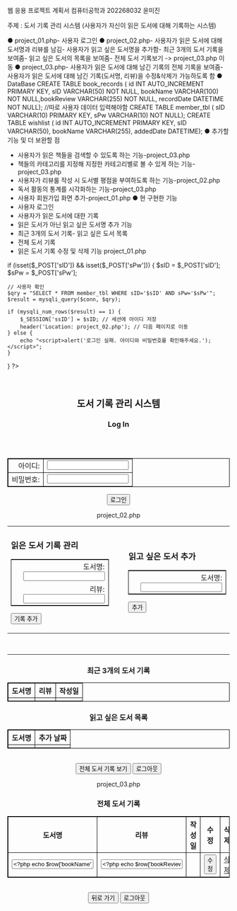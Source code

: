 웹 응용 프로젝트 계획서
컴퓨터공학과 202268032 윤미진

주제 : 도서 기록 관리 시스템
(사용자가 자신이 읽은 도서에 대해 기록하는 시스템)

● project_01.php- 사용자 로그인
● project_02.php- 사용자가 읽은 도서에 대해 도서명과 리뷰를 남김- 사용자가 읽고 싶은 도서명을 추가함- 최근 3개의 도서 기록을 보여줌- 읽고 싶은 도서의 목록을 보여줌- 전체 도서 기록보기 -> project_03.php 이동
● project_03.php- 사용자가 읽은 도서에 대해 남긴 기록의 전체 기록을 보여줌- 사용자가 읽은 도서에 대해 남긴 기록(도서명, 리뷰)을 수정&삭제가 가능하도록 함
● DataBase
  CREATE TABLE book_records (	id INT AUTO_INCREMENT PRIMARY KEY,	sID VARCHAR(50) NOT NULL,	bookName VARCHAR(100) NOT NULL,bookReview VARCHAR(255) NOT NULL,	recordDate DATETIME NOT NULL);
  //따로 사용자 데이터 입력해야함
  CREATE TABLE member_tbl (	sID VARCHAR(10) PRIMARY KEY,	sPw VARCHAR(10) NOT NULL);
  CREATE TABLE wishlist (	id INT AUTO_INCREMENT PRIMARY KEY,	sID VARCHAR(50),	bookName VARCHAR(255),	addedDate DATETIME);
● 추가할 기능 및 더 보완할 점
  - 사용자가 읽은 책들을 검색할 수 있도록 하는 기능-project_03.php
  - 책들의 카테고리를 지정해 지정한 카테고리별로 볼 수 있게 하는 기능-project_03.php
  - 사용자가 리뷰룰 작성 시 도서별 평점을 부여하도록 하는 기능-project_02.php
  - 독서 활동의 통계를 시각화하는 기능-project_03.php
  - 사용자 회원가입 화면 추가-project_01.php
● 현 구현한 기능
- 사용자 로그인
- 사용자가 읽은 도서에 대한 기록
- 읽은 도서가 아닌 읽고 싶은 도서명 추가 기능
- 최근 3개의 도서 기록- 읽고 싶은 도서 목록
- 전체 도서 기록
- 읽은 도서 기록 수정 및 삭제 기능
project_01.php
<html><head></head>
<style>
table, td, th {
	border : 1px solid black;
	border-collapse : collapse;
	cursor: pointer;
}
</style>
<body>
<?php
session_start(); // 세션 시작
$conn = mysqli_connect('localhost', 'root', '', 'sample01_db');

if (isset($_POST['sID']) && isset($_POST['sPw'])) {
    $sID = $_POST['sID'];
    $sPw = $_POST['sPw'];

    // 사용자 확인
    $qry = "SELECT * FROM member_tbl WHERE sID='$sID' AND sPw='$sPw'";
    $result = mysqli_query($conn, $qry);

    if (mysqli_num_rows($result) == 1) {
        $_SESSION['ssID'] = $sID; // 세션에 아이디 저장
        header('Location: project_02.php'); // 다음 페이지로 이동
    } else {
        echo "<script>alert('로그인 실패. 아이디와 비밀번호를 확인해주세요.');</script>";
    }
}
?>
<center>
<br><h2> 도서 기록 관리 시스템</h2>
<h3>Log In</h3>
	<form action="project_01.php" method="post" id="frmMain">
	<table>
		<tr><td align='right'>아이디: </td><td><input type="text" name="sID"/></td></tr><br>
		<tr><td align='right'>비밀번호: </td><td><input type="password" name="sPw"/></td></tr><br>
	</table>
	<input type="submit" value="로그인">
	</form>
</body>
</html>

  
project_02.php
<html>
<head>
    <style>
        table, td, th {
            border: 1px solid black;
            border-collapse: collapse;
            cursor: pointer;
        }
        .no-border-table, .no-border-table td {
            border: none;
        }
    </style>
</head>
<body>
<?php
session_start();
if (!isset($_SESSION['ssID'])) {
    header('Location: project_01.php'); // 로그인 안 한 경우 로그인 페이지로
    exit();
}
$conn = mysqli_connect('localhost', 'root', '', 'sample01_db');
$sID = $_SESSION['ssID'];
// 도서 기록 추가
if (isset($_POST['bookName']) && isset($_POST['bookReview'])) {
    $bookName = $_POST['bookName'];
    $bookReview = $_POST['bookReview'];
    $qry = "INSERT INTO book_records (sID, bookName, bookReview, recordDate) 
            VALUES ('$sID', '$bookName', '$bookReview', NOW())";
    mysqli_query($conn, $qry);
}
// 읽고 싶은 도서 추가
if (isset($_POST['wishlistName'])) {
    $wishlistName = $_POST['wishlistName'];
    $qry = "INSERT INTO wishlist (sID, bookName, addedDate) 
            VALUES ('$sID', '$wishlistName', NOW())";
    mysqli_query($conn, $qry);
}
// 최근 3개의 도서 기록 조회
$qry = "SELECT * FROM book_records WHERE sID='$sID' ORDER BY recordDate DESC LIMIT 3";
$result = mysqli_query($conn, $qry);
// 읽고 싶은 도서 조회
$wishlistQry = "SELECT * FROM wishlist WHERE sID='$sID' ORDER BY addedDate DESC";
$wishlistResult = mysqli_query($conn, $wishlistQry);
?>
<center>
<table class="no-border-table">
    <tr>
        <td>
            <h3>읽은 도서 기록 관리</h3>
            <form method="post" action="project_02.php">
                <table>
                    <tr><td align='right'>도서명: <input type="text" name="bookName" required></td></tr>
                    <tr><td align='right'>리뷰: <input type="text" name="bookReview" required></td></tr>
                </table>
                <input type="submit" value="기록 추가">
            </form>
        </td>
        <td>&nbsp&nbsp&nbsp</td>
        <td>
            <h3>읽고 싶은 도서 추가</h3>
            <form method="post" action="project_02.php">
                <table>
                    <tr><td align='right'>도서명: <input type="text" name="wishlistName" required></td></tr>
                </table>
                <input type="submit" value="추가">
            </form>
        </td>
    </tr>
</table><br>
<hr>
<h3>최근 3개의 도서 기록</h3>
<table border="1">
	<tr>
		<th>도서명</th>
		<th>리뷰</th>
		<th>작성일</th>
	</tr>
	<?php while ($row = mysqli_fetch_assoc($result)) { ?>
	<tr>
		<td><?php echo $row['bookName']; ?></td>
		<td><?php echo $row['bookReview']; ?></td>
		<td><?php echo $row['recordDate']; ?></td>
	</tr>
	<?php } ?>
</table>       
<h3>읽고 싶은 도서 목록</h3>
<table border="1">
	<tr>
		<th>도서명</th>
		<th>추가 날짜</th>
	</tr>
	<?php while ($row = mysqli_fetch_assoc($wishlistResult)) { ?>
	<tr>
		<td><?php echo $row['bookName']; ?></td>
		<td><?php echo $row['addedDate']; ?></td>
	</tr>
	<?php } ?>
</table>
<br>
<form action="project_03.php" method="get" style="display:inline;">
    <button type="submit">전체 도서 기록 보기</button>
</form>
<form action="project_01.php" method="get" style="display:inline;">
    <input type="hidden" name="logout" value="1">
    <button type="submit">로그아웃</button>
</form>
</center>
</body>
</html>
<?php
// 로그아웃 처리
if (isset($_GET['logout'])) {
    session_destroy();
    header('Location: project_01.php');
}
?>

  
project_03.php
<?php
session_start();
if (!isset($_SESSION['ssID'])) {
    header('Location: project_01.php');
    exit();
}
$conn = mysqli_connect('localhost', 'root', '', 'sample01_db');
$sID = $_SESSION['ssID'];
// 삭제 기능
if (isset($_GET['delete'])) {
    $id = $_GET['delete'];
    mysqli_query($conn, "DELETE FROM book_records WHERE id='$id' AND sID='$sID'");
}
// 수정 기능
if (isset($_POST['update'])) {
    $id = $_POST['id'];
    $bookName = $_POST['bookName'];
    $bookReview = $_POST['bookReview'];
    $qry = "UPDATE book_records SET bookName='$bookName', bookReview='$bookReview' WHERE id='$id' AND sID='$sID'";
    mysqli_query($conn, $qry);
}
// 전체 도서 기록 조회
$qry = "SELECT * FROM book_records WHERE sID='$sID' ORDER BY recordDate DESC";
$result = mysqli_query($conn, $qry);
?>
<html>
<body>
<center>
    <h3>전체 도서 기록</h3>
    <table border="1">
        <tr>
            <th>도서명</th>
            <th>리뷰</th>
            <th>작성일</th>
            <th>수정</th>
            <th>삭제</th>
        </tr>
        <?php while ($row = mysqli_fetch_assoc($result)) { ?>
        <tr>
            <form method="post" action="project_03.php">
                <td><input type="text" name="bookName" value="<?php echo $row['bookName']; ?>"></td>
                <td><input type="text" name="bookReview" value="<?php echo $row['bookReview']; ?>"></td>
                <td><?php echo $row['recordDate']; ?></td>
                <td>
                    <input type="hidden" name="id" value="<?php echo $row['id']; ?>">
                    <button type="submit" name="update">수정</button>
                </td>
            </form>
            <td>
                <a href="project_03.php?delete=<?php echo $row['id']; ?>" onclick="return confirm('정말 삭제하시겠습니까?');">삭제</a>
            </td>
        </tr>
        <?php } ?>
    </table>
    <br>
    <form action="project_02.php" method="get" style="display:inline;">
        <button type="submit">뒤로 가기</button>
    </form>
    <form action="project_01.php" method="get" style="display:inline;">
        <input type="hidden" name="logout" value="1">
        <button type="submit">로그아웃</button>
    </form>
</body>
</html>
